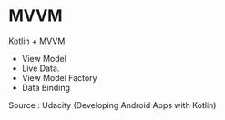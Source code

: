 # MVVM
Kotlin + MVVM

- View Model
- Live Data.
- View Model Factory
- Data Binding

Source : Udacity (Developing Android Apps with Kotlin)
